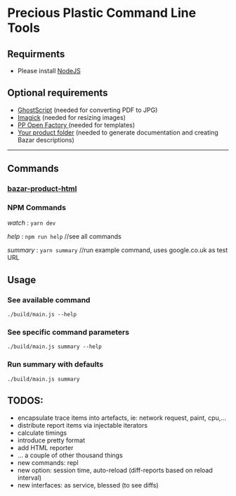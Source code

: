# Precious Plastic Command Line Tools

## Requirments

- Please install [NodeJS](https://nodejs.org/en/download/)

## Optional requirements

- [GhostScript]() (needed for converting PDF to JPG)
- [Imagick](https://imagemagick.org/script/download.php) (needed for resizing images)
- [PP Open Factory ](https://github.com/plastic-hub/factory) (needed for templates)
- [Your product folder](https://github.com/plastic-hub/products) (needed to generate documentation and creating Bazar descriptions)


<hr/>

## Commands

### [bazar-product-html](./docs/commands/bazar)


### NPM Commands 

*watch*     : ```yarn dev```

*help*      : ```npm run help``` //see all commands

*summary*   : ```yarn summary``` //run example command, uses google.co.uk as test URL

## Usage

### See available command
    ./build/main.js --help

### See specific command parameters
    ./build/main.js summary --help

### Run summary with defaults
    ./build/main.js summary


## TODOS:

- encapsulate trace items into artefacts, ie: network request, paint, cpu,...
- distribute report items via injectable iterators
- calculate timings
- introduce pretty format
- add HTML reporter
- ... a couple of other thousand things
- new commands: repl
- new option: session time, auto-reload (diff-reports based on reload interval)
- new interfaces: as service, blessed (to see diffs)

